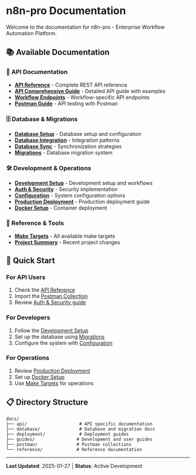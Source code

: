 # n8n-pro Documentation

Welcome to the documentation for n8n-pro - Enterprise Workflow Automation Platform.

## 📚 Available Documentation

### 🔌 API Documentation
- **[API Reference](api-reference.md)** - Complete REST API reference
- **[API Comprehensive Guide](api-comprehensive-guide.md)** - Detailed API guide with examples
- **[Workflow Endpoints](api/workflow-endpoints.md)** - Workflow-specific API endpoints
- **[Postman Guide](postman-guide.md)** - API testing with Postman

### 🗄️ Database & Migrations
- **[Database Setup](database/setup-guide.md)** - Database setup and configuration
- **[Database Integration](database/database-integration.md)** - Integration patterns
- **[Database Sync](database/sync-guide.md)** - Synchronization strategies
- **[Migrations](database/migrations.md)** - Database migration system

### 🛠️ Development & Operations
- **[Development Setup](guides/development-setup.md)** - Development setup and workflows
- **[Auth & Security](guides/auth-security.md)** - Security implementation
- **[Configuration](configuration.md)** - System configuration options
- **[Production Deployment](production-deployment.md)** - Production deployment guide
- **[Docker Setup](deployment/docker-setup.md)** - Container deployment

### 🔧 Reference & Tools
- **[Make Targets](reference/make-targets.md)** - All available make targets
- **[Project Summary](project-completion-summary.md)** - Recent project changes

## 🚀 Quick Start

### For API Users
1. Check the [API Reference](api-reference.md)
2. Import the [Postman Collection](postman/n8n-pro-api.postman_collection.json)
3. Review [Auth & Security guide](guides/auth-security.md)

### For Developers
1. Follow the [Development Setup](guides/development-setup.md)
2. Set up the database using [Migrations](database/migrations.md)
3. Configure the system with [Configuration](configuration.md)

### For Operations
1. Review [Production Deployment](production-deployment.md)
2. Set up [Docker Setup](deployment/docker-setup.md)
3. Use [Make Targets](reference/make-targets.md) for operations

## 📋 Directory Structure

```
docs/
├── api/                    # API specific documentation
├── database/               # Database and migration docs
├── deployment/             # Deployment guides
├── guides/                # Development and user guides
├── postman/               # Postman collections
└── reference/             # Reference documentation
```

---

**Last Updated**: 2025-01-27 | **Status**: Active Development
